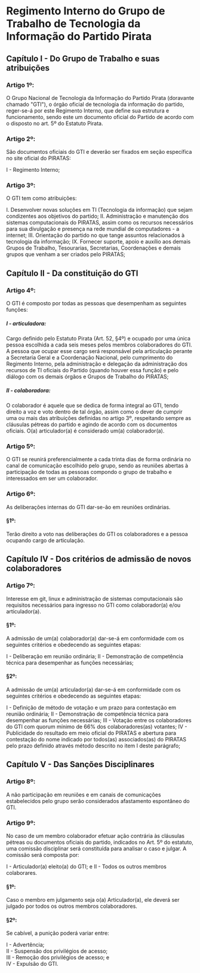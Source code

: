 Regimento Interno do Grupo de Trabalho de Tecnologia da Informação do Partido Pirata
==

Capítulo I - Do Grupo de Trabalho e suas atribuições
--

### Artigo 1º:

O Grupo Nacional de Tecnologia da Informação do Partido Pirata (doravante chamado "GTI"), o órgão oficial de tecnologia da informação do partido, reger-se-á por este Regimento Interno, que define sua estrutura e funcionamento, sendo este um documento oficial do Partido de acordo com o disposto no art. 5º do Estatuto Pirata.

### Artigo 2º:

São documentos oficiais do GTI e deverão ser fixados em seção específica no site oficial do PIRATAS:

I - Regimento Interno;

### Artigo 3º:

O GTI tem como atribuições:

I. Desenvolver novas soluções em TI (Tecnologia da informação) que sejam condizentes aos objetivos do partido;
II. Administração e manutenção dos sistemas computacionais do PIRATAS, assim como os recursos necessários para sua divulgação e presença na rede mundial de computadores - a internet;
III. Orientação do partido no que tange assuntos relacionados à tecnologia da informação;
IX. Fornecer suporte, apoio e auxílio aos demais Grupos de Trabalho, Tesourarias, Secretarias, Coordenações e demais grupos que venham a ser criados pelo PIRATAS;

Capítulo II - Da constituição do GTI
--

### Artigo 4º:

O GTI é composto por todas as pessoas que desempenham as seguintes funções:

##### I - articuladora:

Cargo definido pelo Estatuto Pirata (Art. 52, §4º) e ocupado por uma única pessoa escolhida a cada seis meses pelos membros colaboradores do GTI. A pessoa que ocupar esse cargo será responsável pela articulação perante a Secretaria Geral e a Coordenação Nacional, pelo cumprimento do Regimento Interno, pela administração e delegação da administração dos recursos de TI oficiais do Partido (quando houver essa função) e pelo diálogo com os demais órgãos e Grupos de Trabalho do PIRATAS;

##### II - colaboradora:

O colaborador é aquele que se dedica de forma integral ao GTI, tendo direito a voz e voto dentro de tal órgão, assim como o dever de cumprir uma ou mais das atribuições definidas no artigo 3º, respeitando sempre as cláusulas pétreas do partido e agindo de acordo com os documentos oficiais. O(a) articulador(a) é considerado um(a) colaborador(a).

### Artigo 5º:

O GTI se reunirá preferencialmente a cada trinta dias de forma ordinária no canal de comunicação escolhido pelo grupo, sendo as reuniões abertas à participação de todas as pessoas compondo o grupo de trabalho e interessados em ser um colaborador.

### Artigo 6º:

As deliberações internas do GTI dar-se-ão em reuniões ordinárias.

#### §1º:

Terão direito a voto nas deliberações do GTI os colaboradores e a pessoa ocupando cargo de articulação.


Capítulo IV - Dos critérios de admissão de novos colaboradores
--

### Artigo 7º:

Interesse em git, linux e administração de sistemas computacionais são requisitos necessários para ingresso no GTI como colaborador(a) e/ou articulador(a).

#### §1º:

A admissão de um(a) colaborador(a) dar-se-á em conformidade com os seguintes critérios e obedecendo as seguintes etapas:

I - Deliberação em reunião ordinária;
II - Demonstração de competência técnica para desempenhar as funções necessárias;

#### §2º:

A admissão de um(a) articulador(a) dar-se-á em conformidade com os seguintes critérios e obedecendo as seguintes etapas:

I - Definição de método de votação e um prazo para contestação em reunião ordinária;
II - Demonstração de competência técnica para desempenhar as funções necessárias;
III - Votação entre os colaboradores do GTI com quorum mínimo de 66% dos colaboradores(as) votantes;
IV - Publicidade do resultado em meio oficial do PIRATAS e abertura para contestação do nome indicado por todos(as) associados(as) do PIRATAS pelo prazo definido através método descrito no item I deste parágrafo;

Capítulo V - Das Sanções Disciplinares
--

### Artigo 8º:

A não participação em reuniões e em canais de comunicações estabelecidos pelo grupo serão considerados afastamento espontâneo do GTI.

### Artigo 9º:

No caso de um membro colaborador efetuar ação contrária às cláusulas pétreas ou documentos oficiais do partido, indicados no Art. 5º do estatuto, uma comissão disciplinar será constituída para analisar o caso e julgar. A comissão será composta por:

I - Articulador(a) eleito(a) do GTI; e
II - Todos os outros membros colaborares.

#### §1º:

Caso o membro em julgamento seja o(a) Articulador(a), ele deverá ser julgado por todos os outros membros colaboradores.

#### §2º:

Se cabível, a punição poderá variar entre:

I - Advertência;  	
II - Suspensão dos privilégios de acesso;  	
III - Remoção dos privilégios de acesso; e  	
IV - Expulsão do GTI.
